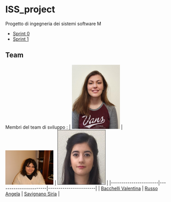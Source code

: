# ISS_project
Progetto di ingegneria dei sistemi software M

- [Sprint 0](Sprint0)
- [Sprint 1](Sprint1)

## Team
Membri del team di sviluppo :
| <img src="./commons/resources/Profileimg/vale.jpg" width="150"/> | <img src="./commons/resources/Profileimg/Angela.jpg" width="150"/> | <img src="./commons/resources/Profileimg/Siria.jpeg" width="150"/> |
|-----------------------|-----------------------|-----------------------|
| [Bacchelli Valentina](https://github.com/VBacchelli)       | [Russo Angela](https://github.com/gioliee)        | [Savignano Siria](https://github.com/sirius-22)       |
